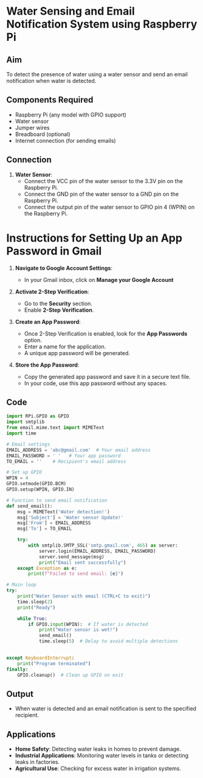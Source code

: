 # Water Sensing and Email Notification System using Raspberry Pi

## Aim
To detect the presence of water using a water sensor and send an email notification when water is detected.

## Components Required
- Raspberry Pi (any model with GPIO support)
- Water sensor
- Jumper wires
- Breadboard (optional)
- Internet connection (for sending emails)
  
## Connection
1. **Water Sensor**:
   - Connect the VCC pin of the water sensor to the 3.3V pin on the Raspberry Pi.
   - Connect the GND pin of the water sensor to a GND pin on the Raspberry Pi.
   - Connect the output pin of the water sensor to GPIO pin 4 (WPIN) on the Raspberry Pi.

# Instructions for Setting Up an App Password in Gmail

1. **Navigate to Google Account Settings**:
   - In your Gmail inbox, click on **Manage your Google Account** 

2. **Activate 2-Step Verification**:
   - Go to the **Security** section.
   - Enable **2-Step Verification**.

3. **Create an App Password**:
   - Once 2-Step Verification is enabled, look for the **App Passwords** option.
   - Enter a name for the application.
   - A unique app password will be generated.

4. **Store the App Password**:
   - Copy the generated app password and save it in a secure text file.
   - In your code, use this app password without any spaces.

## Code
```python
import RPi.GPIO as GPIO
import smtplib
from email.mime.text import MIMEText
import time

# Email settings
EMAIL_ADDRESS = 'abc@gmail.com'  # Your email address
EMAIL_PASSWORD = ' '   # Your app password
TO_EMAIL = ''    # Recipient's email address

# Set up GPIO
WPIN = 4  
GPIO.setmode(GPIO.BCM)
GPIO.setup(WPIN, GPIO.IN)

# Function to send email notification
def send_email():
    msg = MIMEText('Water detection!')
    msg['Subject'] = 'Water sensor Update!'
    msg['From'] = EMAIL_ADDRESS
    msg['To'] = TO_EMAIL

    try:
        with smtplib.SMTP_SSL('smtp.gmail.com', 465) as server:
            server.login(EMAIL_ADDRESS, EMAIL_PASSWORD)
            server.send_message(msg)
            print("Email sent successfully")
    except Exception as e:
        print(f"Failed to send email: {e}")

# Main loop
try:
    print("Water Sensor with email (CTRL+C to exit)")
    time.sleep(2)  
    print("Ready")

    while True:
        if GPIO.input(WPIN):  # If water is detected
            print("Water sensor is wet!")
            send_email()
            time.sleep(5)  # Delay to avoid multiple detections
            

except KeyboardInterrupt:
    print("Program terminated")
finally:
    GPIO.cleanup()  # Clean up GPIO on exit
```

## Output
- When water is detected and an email notification is sent to the specified recipient.

## Applications
- **Home Safety**: Detecting water leaks in homes to prevent damage.
- **Industrial Applications**: Monitoring water levels in tanks or detecting leaks in factories.
- **Agricultural Use**: Checking for excess water in irrigation systems.
